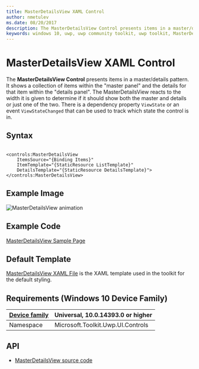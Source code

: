```yaml
---
title: MasterDetailsView XAML Control
author: nmetulev
ms.date: 08/20/2017
description: The MasterDetailsView Control presents items in a master/details pattern.
keywords: windows 10, uwp, uwp community toolkit, uwp toolkit, MasterDetailsView, XAML Control, xaml
---
```


# MasterDetailsView XAML Control 

The **MasterDetailsView Control** presents items in a master/details pattern. It shows a collection of items within the "master panel" and the details for that item within the "details panel". The MasterDetailsView reacts to the width it is given to determine if it should show both the master and details or just one of the two. There is a dependency property `ViewState` or an event `ViewStateChanged` that can be used to track which state the control is in.

## Syntax

```xaml

<controls:MasterDetailsView
    ItemsSource="{Binding Items}"
    ItemTemplate="{StaticResource ListTemplate}"
    DetailsTemplate="{StaticResource DetailsTemplate}">
</controls:MasterDetailsView>

```

## Example Image

![MasterDetailsView animation](../resources/images/Controls-MasterDetailsView.gif "MasterDetailsView")

## Example Code

[MasterDetailsView Sample Page](https://github.com/Microsoft/UWPCommunityToolkit/tree/master/Microsoft.Toolkit.Uwp.SampleApp/SamplePages/MasterDetailsView)

## Default Template 

[MasterDetailsView XAML File](https://github.com/Microsoft/UWPCommunityToolkit/blob/master/Microsoft.Toolkit.Uwp.UI.Controls/MasterDetailsView/MasterDetailsView.xaml) is the XAML template used in the toolkit for the default styling.

## Requirements (Windows 10 Device Family)

| [Device family](http://go.microsoft.com/fwlink/p/?LinkID=526370) | Universal, 10.0.14393.0 or higher |
| --- | --- |
| Namespace | Microsoft.Toolkit.Uwp.UI.Controls |

## API

* [MasterDetailsView source code](https://github.com/Microsoft/UWPCommunityToolkit/tree/master/Microsoft.Toolkit.Uwp.UI.Controls/MasterDetailsView)

